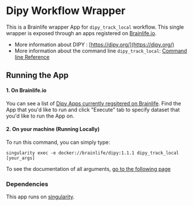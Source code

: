 # Dipy Workflow Wrapper

This is a Brainlife wrapper App for `dipy_track_local` workflow. This single wrapper is exposed through an apps registered on [Brainlife.io](https://brainlife.io).

- More information about DIPY : [https://dipy.org/](https://dipy.org/)
- More information about the command line `dipy_track_local`: [Command line Reference](https://dipy.org/documentation/latest/reference_cmd/dipy_track_local/)

## Running the App

#### 1. On Brainlife.io

You can see a list of [Dipy Apps currently regsitered on Brainlife](https://brainlife.io/apps#dipy). Find the App that you'd like to run and click "Execute" tab to specify dataset that you'd like to run the App on.

#### 2. On  your machine (Running Locally)

To run this command, you can simply type:

`singularity exec -e docker://brainlife/dipy:1.1.1 dipy_track_local [your_args]`

To see the documentation of all arguments, [go to the following page](https://dipy.org/documentation/1.1.1./reference_cmd/dipy_track_local/)

### Dependencies

This app runs on [singularity](https://www.sylabs.io/singularity/).
